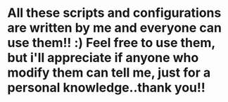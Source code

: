All these scripts and configurations are written by me and everyone can use them!! :) Feel free to use them, but i'll appreciate if anyone who modify them can tell me, just for a personal knowledge..thank you!!
======
